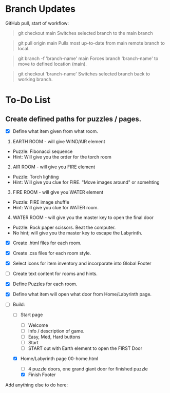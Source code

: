 # Branch Updates

GitHub pull, start of workflow:

> git checkout main
> Switches selected branch to the main branch

> git pull origin main
> Pulls most up-to-date from main remote branch to local.

> git branch -f 'branch-name' main
> Forces branch 'branch-name' to move to defined location (main).

> git checkout 'branch-name'
> Switches selected branch back to working branch.

# To-Do List

## Create defined paths for puzzles / pages.

- [x] Define what item given from what room.

1. EARTH ROOM - will give WIND/AIR element

- Puzzle: Fibonacci sequence
- Hint: Will give you the order for the torch room

2. AIR ROOM - will give you FIRE element

- Puzzle: Torch lighting
- Hint: Will give you clue for FIRE. "Move images around" or somehting

3. FIRE ROOM - will give you WATER element

- Puzzle: FIRE image shuffle
- Hint: Will give you clue for WATER room.

4. WATER ROOM - will give you the master key to open the final door

- Puzzle: Rock paper scissors. Beat the computer.
- No hint; will give you the master key to escape the Labyrinth.

- [x] Create .html files for each room.
- [x] Create .css files for each room style.
- [x] Select icons for item inventory and incorporate into Global Footer
- [ ] Create text content for rooms and hints.
- [x] Define Puzzles for each room.
- [x] Define what item will open what door from Home/Labyrinth page.
- [ ] Build:

  - [ ] Start page
    - [ ] Welcome
    - [ ] Info / description of game.
    - [ ] Easy, Med, Hard buttons
    - [ ] Start
    - [ ] START out with Earth element to open the FIRST Door
  - [x] Home/Labyrinth page 00-home.html

    - [ ] 4 puzzle doors, one grand giant door for finished puzzle
    - [x] Finish Footer

Add anything else to do here:
